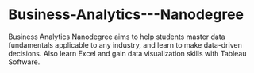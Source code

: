 # Business-Analytics---Nanodegree
Business Analytics Nanodegree aims to help students master data fundamentals applicable to any industry, and learn to make data-driven decisions. Also learn Excel and gain data visualization skills with Tableau Software.
